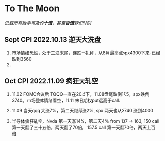 # To The Moon 
*记载所有触手可及的**十倍**，甚至**百倍**梦幻时刻*

## Sept CPI 2022.10.13 逆天大洗盘
1. 市场情绪恐慌，处于三浪末尾，连跌一礼拜，从8月最高点spx4300下来-已经跌到3560
2. 

## Oct CPI 2022.11.09 疯狂大轧空


1. 11.02 FOMC会议后 TQQQ一直在20以下，11.08盘尾跌倒17.5，spx跌倒3740。市场整体情绪看空，11.11 末日期权put远高于call.

2. 11.09 当天qqq 大涨7%，第二天继续涨2%, spx 两天也从3740 涨到4000

3. 半导体疯狂轧空，Nvda 第一天涨14%，第二天4% from 137 -> 163, 150 call 第一天翻了三十五倍，两天翻了70倍。 157.5 call 第一天翻70倍，两天上百倍.
